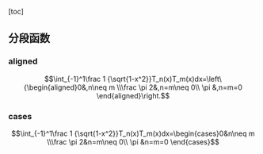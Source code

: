 
[toc]

## 分段函数


### aligned
$$\int_{-1}^1\frac 1 {\sqrt{1-x^2}}T_n(x)T_m(x)dx=\left\{\begin{aligned}0&,n\neq m \\\frac \pi 2&,n=m\neq 0\\ \pi &,n=m=0 \end{aligned}\right.$$

### cases
$$\int_{-1}^1\frac 1 {\sqrt{1-x^2}}T_n(x)T_m(x)dx=\begin{cases}0&n\neq m \\\frac \pi 2&n=m\neq 0\\ \pi &n=m=0 \end{cases}$$